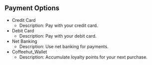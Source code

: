 ## Payment Options

- Credit Card
  - Description: Pay with your credit card.
- Debit Card
  - Description: Pay with your debit card.
- Net Banking
  - Description: Use net banking for payments.
- Coffeehut_Wallet  <!-- Add this line -->
  - Description: Accumulate loyalty points for your next purchase.
